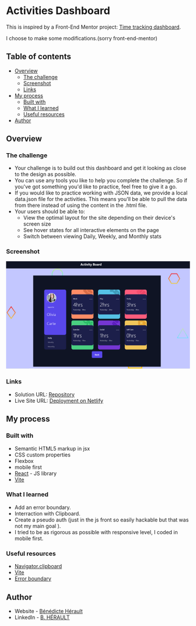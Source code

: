 # Activities Dashboard

This is inspired by a Front-End Mentor project: [Time tracking dashboard](https://www.frontendmentor.io/challenges/time-tracking-dashboard-UIQ7167Jw).

I choose to make some modifications.(sorry front-end-mentor)

## Table of contents

- [Overview](#overview)
  - [The challenge](#the-challenge)
  - [Screenshot](#screenshot)
  - [Links](#links)
- [My process](#my-process)
  - [Built with](#built-with)
  - [What I learned](#what-i-learned)
  - [Useful resources](#useful-resources)
- [Author](#author)

## Overview

### The challenge

- Your challenge is to build out this dashboard and get it looking as close to the design as possible.
- You can use any tools you like to help you complete the challenge. So if you've got something you'd like to practice, feel free to give it a go.
- If you would like to practice working with JSON data, we provide a local data.json file for the activities. This means you'll be able to pull the data from there instead of using the content in the .html file.
- Your users should be able to:
  - View the optimal layout for the site depending on their device's screen size
  - See hover states for all interactive elements on the page
  - Switch between viewing Daily, Weekly, and Monthly stats

### Screenshot

![screen](./public/images/screen.png)

### Links

- Solution URL: [Repository](https://github.com/LazezBZH/activities-board)
- Live Site URL: [Deployment on Netlify](https://activities-board.netlify.app/)

## My process

### Built with

- Semantic HTML5 markup in jsx
- CSS custom properties
- Flexbox
- mobile first
- [React](https://reactjs.org/) - JS library
- [Vite](https://vitejs.dev/)

### What I learned

- Add an error boundary.
- Interraction with Clipboard.
- Create a pseudo auth (just in the js front so easily hackable but that was not my main goal ).
- I tried to be as rigorous as possible with responsive level, I coded in mobile first.

### Useful resources

- [Navigator.clipboard](https://developer.mozilla.org/en-US/docs/Web/API/Navigator/clipboard)
- [Vite](https://vitejs.dev/)
- [Error boundary](https://www.npmjs.com/package/react-error-boundary)

## Author

- Website - [Bénédicte Hérault](https://lazez-bzh.netlify.app/)
- LinkedIn - [B. HÉRAULT](https://www.linkedin.com/in/benedicte-herault/)
